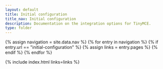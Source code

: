 ```yaml
---
layout: default
title: Initial configuration
title_nav: Initial configuration
description: Documentation on the integration options for TinyMCE.
type: folder
---
```


{% assign navigation = site.data.nav %}
{% for entry in navigation %}
  {% if entry.url == "initial-configuration" %}
    {% assign links = entry.pages %}
  {% endif %}
{% endfor %}

{% include index.html links=links %}
